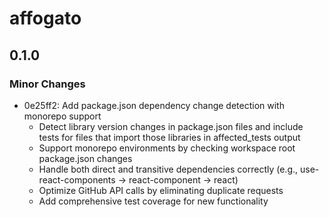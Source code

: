 # affogato

## 0.1.0

### Minor Changes

- 0e25ff2: Add package.json dependency change detection with monorepo support
  - Detect library version changes in package.json files and include tests for files that import those libraries in affected_tests output
  - Support monorepo environments by checking workspace root package.json changes
  - Handle both direct and transitive dependencies correctly (e.g., use-react-components → react-component → react)
  - Optimize GitHub API calls by eliminating duplicate requests
  - Add comprehensive test coverage for new functionality

